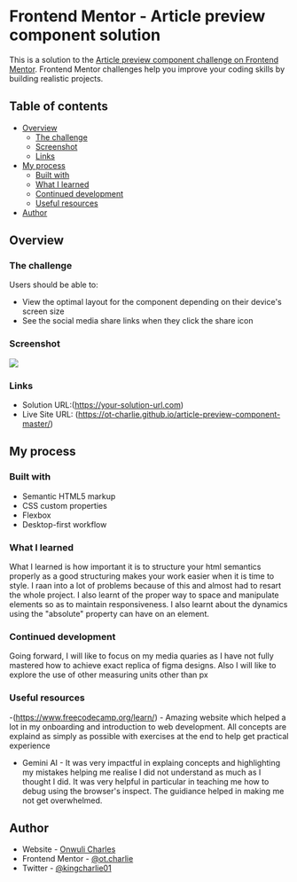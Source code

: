 # Frontend Mentor - Article preview component solution

This is a solution to the [Article preview component challenge on Frontend Mentor](https://www.frontendmentor.io/challenges/article-preview-component-dYBN_pYFT). Frontend Mentor challenges help you improve your coding skills by building realistic projects. 

## Table of contents

- [Overview](#overview)
  - [The challenge](#the-challenge)
  - [Screenshot](#screenshot)
  - [Links](#links)
- [My process](#my-process)
  - [Built with](#built-with)
  - [What I learned](#what-i-learned)
  - [Continued development](#continued-development)
  - [Useful resources](#useful-resources)
- [Author](#author)




## Overview

### The challenge

Users should be able to:

- View the optimal layout for the component depending on their device's screen size
- See the social media share links when they click the share icon

### Screenshot

![](./images/Screenshot%202025-10-10%20at%2001-11-35%20Frontend%20Mentor%20Article%20preview%20component.png.jpg)



### Links

- Solution URL:(https://your-solution-url.com)
- Live Site URL: (https://ot-charlie.github.io/article-preview-component-master/)

## My process

### Built with

- Semantic HTML5 markup
- CSS custom properties
- Flexbox
- Desktop-first workflow

### What I learned

What I learned is how important it is to structure your html semantics properly as a good structuring makes your work easier when it is time to style. I raan into a lot of problems because of this and almost had to resart the whole project. I also learnt of the proper way to space and manipulate elements so as to maintain responsiveness. I also learnt about the dynamics using the "absolute" property can have on an element. 

### Continued development

Going forward, I will like to focus on my media quaries as I have not fully mastered how to achieve exact replica of figma designs. Also I will like to explore the use of other measuring units other than px


### Useful resources

-(https://www.freecodecamp.org/learn/) - Amazing website which helped a lot in my onboarding and introduction to web development. All concepts are explaind as simply as possible with exercises at the end to help get practical experience
- Gemini AI - It was very impactful in explaing concepts and highlighting my mistakes helping me realise I did not understand as much as I thought I did. It was very helpful in particular in teaching me how to debug using the browser's inspect. The guidiance helped in making me not get overwhelmed. 


## Author

- Website - [Onwuli Charles ](stately-unicorn-cddab4.netlify.app)
- Frontend Mentor - [@ot.charlie](https://www.frontendmentor.io/profile/Ot-Charlie)
- Twitter - [@kingcharlie01](https://www.twitter.com/@kingcharlie01)




